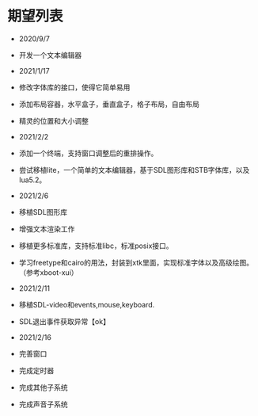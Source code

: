 # 期望列表

* 2020/9/7
* 开发一个文本编辑器

* 2021/1/17
* 修改字体库的接口，使得它简单易用
* 添加布局容器，水平盒子，垂直盒子，格子布局，自由布局
* 精灵的位置和大小调整
* 2021/2/2
* 添加一个终端，支持窗口调整后的重排操作。
* 尝试移植lite，一个简单的文本编辑器，基于SDL图形库和STB字体库，以及lua5.2。
* 2021/2/6
* 移植SDL图形库
* 增强文本渲染工作
* 移植更多标准库，支持标准libc，标准posix接口。
* 学习freetype和cairo的用法，封装到xtk里面，实现标准字体以及高级绘图。（参考xboot-xui）
* 2021/2/11
* 移植SDL-video和events,mouse,keyboard. 
* SDL退出事件获取异常【ok】
* 2021/2/16
* 完善窗口
* 完成定时器
* 完成其他子系统
* 完成声音子系统
